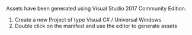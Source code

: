 Assets have been generated using Visual Studio 2017 Community Edition.

1. Create a new Project of type Visual C# / Universal Windows
2. Double click on the manifest and use the editor to generate assets

